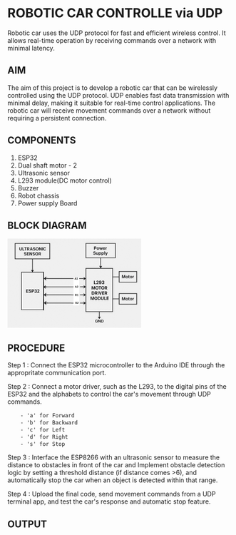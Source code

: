 # **ROBOTIC CAR CONTROLLE via UDP**
Robotic car uses the UDP protocol for fast and efficient wireless control. It allows real-time operation by receiving commands over a network with minimal latency.
## AIM
The aim of this project is to develop a robotic car that can be wirelessly controlled using the UDP protocol. UDP enables fast data transmission with minimal delay, making it suitable for real-time control applications. The robotic car will receive movement commands over a network without requiring a persistent connection.
## COMPONENTS
1. ESP32
2. Dual shaft motor - 2
3. Ultrasonic sensor
4. L293 module(DC motor control)
5. Buzzer
6. Robot chassis
7. Power supply Board
## BLOCK DIAGRAM
<img src="https://github.com/EmildaBabu/Robocar/blob/c759118c2dba742660804d15cc8b1e158f7b8add/projectblockdiagram.jpg?raw=true" alt="block diagram" width="300" height="200">

## PROCEDURE
Step 1 : Connect the ESP32 microcontroller to the Arduino IDE through the appropritate communication port.

Step 2 : Connect a motor driver, such as the L293, to the digital pins of the ESP32 and the  alphabets to control the car's movement through UDP commands. 
        
        - 'a' for Forward
        - 'b' for Backward
        - 'c' for Left
        - 'd' for Right
        - 's' for Stop

Step 3 : Interface the ESP8266 with an ultrasonic sensor to measure the distance to obstacles in front of the car and Implement obstacle detection logic by setting a threshold distance (if distance comes >6), and automatically stop the car when an object is detected within that range. 

Step 4 : Upload the final code, send movement commands from a UDP terminal app, and test the car's response and automatic stop feature.


## OUTPUT


